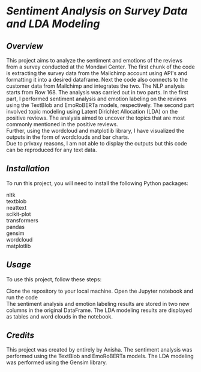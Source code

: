 
# *Sentiment Analysis on Survey Data and LDA Modeling*

## *Overview*

This project aims to analyze the sentiment and emotions of the reviews from a survey conducted at the Mondavi Center. 
The first chunk of the code is extracting the survey data from the Mailchimp account using API's and formatting it into a desired dataframe.
Next the code also connects to the customer data from Mailchimp and integrates the two. 
The NLP analysis starts from Row 168.
The analysis was carried out in two parts. In the first part, I performed sentiment analysis and emotion labeling on the reviews using the TextBlob and EmoRoBERTa models, respectively. The second part involved topic modeling using Latent Dirichlet Allocation (LDA) on the positive reviews. The analysis aimed to uncover the topics that are most commonly mentioned in the positive reviews.  
Further, using the wordcloud and matplotlib library, I have visualized the outputs in the form of wordclouds and bar charts.  
Due to privaxy reasons, I am not able to display the outputs but this code can be reproduced for any text data.

## *Installation*

To run this project, you will need to install the following Python packages:

nltk  
textblob  
neattext    
scikit-plot  
transformers  
pandas  
gensim  
wordcloud  
matplotlib  

## *Usage*

To use this project, follow these steps:

Clone the repository to your local machine. 
Open the Jupyter notebook and run the code  
The sentiment analysis and emotion labeling results are stored in two new columns in the original DataFrame. The LDA modeling results are displayed as tables and word clouds in the notebook.

## *Credits*

This project was created by entirely by Anisha. The sentiment analysis was performed using the TextBlob and EmoRoBERTa models. The LDA modeling was performed using the Gensim library.

